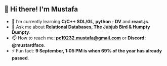 ## 👋 Hi there! I'm Mustafa

- 🌱 I’m currently learning **C/C++ SDL/GL**, **python - DV** and **react.js**.
- 💬 Ask me about **Relational Databases, The Jubjub Bird & Humpty Dumpty**.
- 📫 How to reach me: **pc19232.mustafa@gmail.com** or **Discord: @mustardface**.
- ⚡ Fun fact: **9 September, 1:05 PM is when 69% of the year has already passed**.
